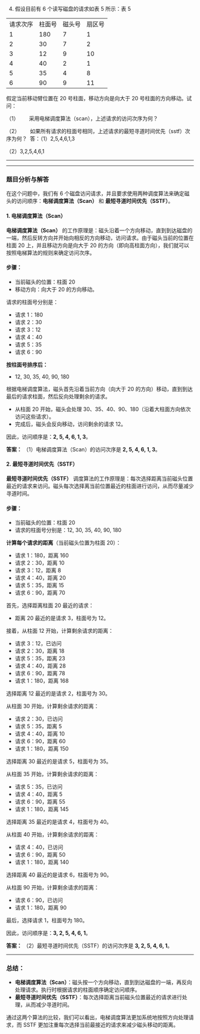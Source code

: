 4. 假设目前有 6 个读写磁盘的请求如表 5 所示：表 5

|   |   |   |   |
|---|---|---|---|
|请求次序|柱面号|磁头号|扇区号|
|1|180|7|1|
|2|30|7|2|
|3|12|9|10|
|4|40|2|1|
|5|35|4|8|
|6|90|9|11|

假定当前移动臂位置在 20 号柱面，移动方向是向大于 20 号柱面的方向移动。试问：

（1）       采用电梯调度算法（scan），上述请求的访问次序为何？ 

（2）       如果所有请求的柱面号相同，上述请求的最短寻道时间优先（sstf）次序为何？  答：（1）2,5,4,6,1,3    

（2）3,2,5,4,6,1     

---
---

### 题目分析与解答

在这个问题中，我们有 6 个磁盘访问请求，并且要求使用两种调度算法来确定磁头的访问顺序：**电梯调度算法（Scan）** 和 **最短寻道时间优先（SSTF）**。

#### 1. 电梯调度算法（Scan）

**电梯调度算法（Scan）** 的工作原理是：磁头沿着一个方向移动，直到到达磁盘的一端，然后反转方向并开始向相反的方向移动，访问请求。由于磁头当前的位置在柱面 20 上，并且移动方向是向大于 20 的方向（即向高柱面方向），我们就可以按照电梯算法的规则来确定访问次序。

#### 步骤：
- 当前磁头的位置：柱面 20
- 移动方向：向大于 20 的方向移动。

请求的柱面号分别是：
- 请求 1：180
- 请求 2：30
- 请求 3：12
- 请求 4：40
- 请求 5：35
- 请求 6：90

**按柱面号排序后：**
- 12, 30, 35, 40, 90, 180

根据电梯调度算法，磁头首先沿着当前方向（向大于 20 的方向）移动，直到到达最后的请求柱面，然后反向处理剩余的请求。

- 从柱面 20 开始，磁头会处理 30、35、40、90、180（沿着大柱面方向依次访问这些请求）。
- 完成后，磁头会反向移动，访问剩余的请求 12。

因此，访问顺序是：**2, 5, 4, 6, 1, 3**。

**答案：**
（1）电梯调度算法（Scan）的访问次序是 **2, 5, 4, 6, 1, 3**。

#### 2. 最短寻道时间优先（SSTF）

**最短寻道时间优先（SSTF）** 调度算法的工作原理是：每次选择距离当前磁头位置最近的请求来访问。磁头每次选择离当前位置最近的柱面进行访问，从而尽量减少寻道时间。

#### 步骤：
- 当前磁头的位置：柱面 20
- 请求的柱面号分别是：12, 30, 35, 40, 90, 180

**计算每个请求的距离**（当前磁头位置为柱面 20）：
- 请求 1：180，距离 160
- 请求 2：30，距离 10
- 请求 3：12，距离 8
- 请求 4：40，距离 20
- 请求 5：35，距离 15
- 请求 6：90，距离 70

首先，选择距离柱面 20 最近的请求：
- 距离 20 最近的是请求 3，柱面号为 12。

接着，从柱面 12 开始，计算剩余请求的距离：
- 请求 3：12，已访问
- 请求 2：30，距离 18
- 请求 5：35，距离 23
- 请求 4：40，距离 28
- 请求 6：90，距离 78
- 请求 1：180，距离 168

选择距离 12 最近的是请求 2，柱面号为 30。

从柱面 30 开始，计算剩余请求的距离：
- 请求 2：30，已访问
- 请求 5：35，距离 5
- 请求 4：40，距离 10
- 请求 6：90，距离 60
- 请求 1：180，距离 150

选择距离 30 最近的是请求 5，柱面号为 35。

从柱面 35 开始，计算剩余请求的距离：
- 请求 5：35，已访问
- 请求 4：40，距离 5
- 请求 6：90，距离 55
- 请求 1：180，距离 145

选择距离 35 最近的是请求 4，柱面号为 40。

从柱面 40 开始，计算剩余请求的距离：
- 请求 4：40，已访问
- 请求 6：90，距离 50
- 请求 1：180，距离 140

选择距离 40 最近的是请求 6，柱面号为 90。

从柱面 90 开始，计算剩余请求的距离：
- 请求 6：90，已访问
- 请求 1：180，距离 90

最后，选择请求 1，柱面号为 180。

因此，访问顺序是：**3, 2, 5, 4, 6, 1**。

**答案：**
（2）最短寻道时间优先（SSTF）的访问次序是 **3, 2, 5, 4, 6, 1**。

---

### 总结：
- **电梯调度算法（Scan）**：磁头按一个方向移动，直到到达磁盘的一端，再反向处理请求。执行时根据请求的柱面顺序确定访问顺序。
- **最短寻道时间优先（SSTF）**：每次选择距离当前磁头位置最近的请求进行处理，从而减少寻道时间。

通过这两个算法的比较，我们可以看出，电梯调度算法更加系统地按照方向处理请求，而 SSTF 更加注重每次选择当前最接近的请求来减少磁头移动的距离。